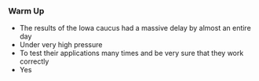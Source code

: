 ### Warm Up

* The results of the Iowa caucus had a massive delay by almost an entire day
* Under very high pressure
* To test their applications many times and be very sure that they work correctly
* Yes

